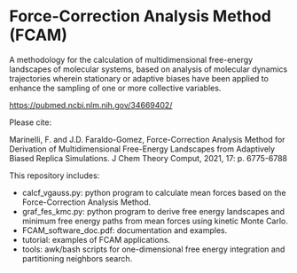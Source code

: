 # Force-Correction Analysis Method (FCAM)

A methodology for the calculation of multidimensional free-energy landscapes of molecular systems, based on analysis of molecular dynamics trajectories wherein stationary or adaptive biases have been applied to enhance the sampling of one or more collective variables. 

https://pubmed.ncbi.nlm.nih.gov/34669402/

Please cite:

Marinelli, F. and J.D. Faraldo-Gomez, Force-Correction Analysis Method for Derivation of Multidimensional Free-Energy Landscapes from Adaptively Biased Replica Simulations. J Chem Theory Comput, 2021, 17: p. 6775-6788 

This repository includes:

- calcf_vgauss.py: python program to calculate mean forces based on the Force-Correction Analysis Method.  
- graf_fes_kmc.py: python program to derive free energy landscapes and minimum free energy paths from mean forces using kinetic Monte Carlo.  
- FCAM_software_doc.pdf: documentation and examples.  
- tutorial: examples of FCAM applications.  
- tools: awk/bash scripts for one-dimensional free energy integration and partitioning neighbors search.  
